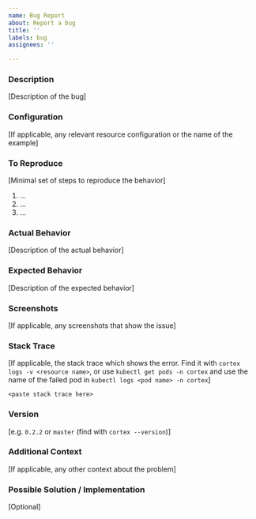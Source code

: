 ```yaml
---
name: Bug Report
about: Report a bug
title: ''
labels: bug
assignees: ''

---
```


### Description

[Description of the bug]

### Configuration

[If applicable, any relevant resource configuration or the name of the example]

### To Reproduce

[Minimal set of steps to reproduce the behavior]

1. ...
2. ...
3. ...

### Actual Behavior

[Description of the actual behavior]

### Expected Behavior

[Description of the expected behavior]

### Screenshots

[If applicable, any screenshots that show the issue]

### Stack Trace

[If applicable, the stack trace which shows the error. Find it with `cortex logs -v <resource name>`, or use `kubectl get pods -n cortex` and use the name of the failed pod in `kubectl logs <pod name> -n cortex`]

```
<paste stack trace here>
```

### Version

[e.g. `0.2.2` or `master` (find with `cortex --version`)]

### Additional Context

[If applicable, any other context about the problem]

### Possible Solution / Implementation

[Optional]
